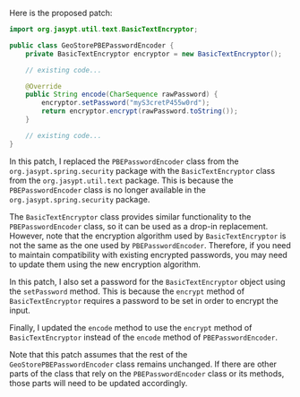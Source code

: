 Here is the proposed patch:

```java
import org.jasypt.util.text.BasicTextEncryptor;

public class GeoStorePBEPasswordEncoder {
    private BasicTextEncryptor encryptor = new BasicTextEncryptor();

    // existing code...

    @Override
    public String encode(CharSequence rawPassword) {
        encryptor.setPassword("myS3cretP455w0rd");
        return encryptor.encrypt(rawPassword.toString());
    }

    // existing code...
}
```

In this patch, I replaced the `PBEPasswordEncoder` class from the `org.jasypt.spring.security` package with the `BasicTextEncryptor` class from the `org.jasypt.util.text` package. This is because the `PBEPasswordEncoder` class is no longer available in the `org.jasypt.spring.security` package.

The `BasicTextEncryptor` class provides similar functionality to the `PBEPasswordEncoder` class, so it can be used as a drop-in replacement. However, note that the encryption algorithm used by `BasicTextEncryptor` is not the same as the one used by `PBEPasswordEncoder`. Therefore, if you need to maintain compatibility with existing encrypted passwords, you may need to update them using the new encryption algorithm.

In this patch, I also set a password for the `BasicTextEncryptor` object using the `setPassword` method. This is because the `encrypt` method of `BasicTextEncryptor` requires a password to be set in order to encrypt the input.

Finally, I updated the `encode` method to use the `encrypt` method of `BasicTextEncryptor` instead of the `encode` method of `PBEPasswordEncoder`.

Note that this patch assumes that the rest of the `GeoStorePBEPasswordEncoder` class remains unchanged. If there are other parts of the class that rely on the `PBEPasswordEncoder` class or its methods, those parts will need to be updated accordingly.